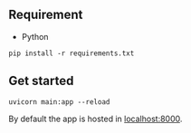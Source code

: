 ## Requirement

* Python

```
pip install -r requirements.txt
```

## Get started

```
uvicorn main:app --reload
```

By default the app is hosted in [localhost:8000](localhost:8000).